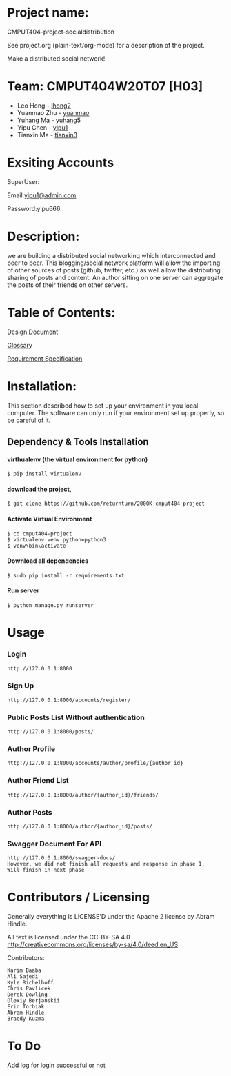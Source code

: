 
Project name:
===================================

CMPUT404-project-socialdistribution

See project.org (plain-text/org-mode) for a description of the project.

Make a distributed social network!

Team: CMPUT404W20T07 [H03]
===================================

* Leo Hong    -    [lhong2](https://github.com/returnturn)
* Yuanmao Zhu    -    [yuanmao](https://github.com/yuanmaoChris)
* Yuhang Ma -    [yuhang5](https://github.com/yuhang5)
* Yipu Chen    -    [yipu1](https://github.com/YipuChen)
* Tianxin Ma      -    [tianxin3](https://github.com/tianxin3)

Exsiting Accounts
=================

SuperUser:

Email:yipu1@admin.com

Password:yipu666


Description:
===================================

we are building a distributed social networking which interconnected and peer to peer.   This blogging/social network platform will allow the importing of other sources of posts (github, twitter, etc.) as well allow the distributing sharing of posts and content. An author sitting on one server can aggregate the posts of their friends on other servers.

Table of Contents:
===================================

[Design Document](https://github.com/returnturn/200OK/wiki/Design-Document)

[Glossary](https://github.com/returnturn/200OK/wiki/Glossary)

[Requirement Specification](https://github.com/returnturn/200OK/wiki/Requirement-Specification)

Installation:
=============

This section described how to set up your environment in you local computer. The software can only run if your environment set up properly, so be careful of it.

##  Dependency & Tools Installation 

#### virthualenv (the virtual environment for python)
```
$ pip install virtualenv
```
#### download the project,

```
$ git clone https://github.com/returnturn/200OK cmput404-project
```

#### Activate Virtual Environment

```
$ cd cmput404-project
$ virtualenv venv python=python3
$ venv\bin\activate
```
#### Download all dependencies

```
$ sudo pip install -r requirements.txt
```

#### Run server

```
$ python manage.py runserver
```

Usage
=====

 ### Login
    http://127.0.0.1:8000
 
 ### Sign Up
    http://127.0.0.1:8000/accounts/register/
  
 ### Public Posts List Without authentication
    http://127.0.0.1:8000/posts/

 ### Author Profile 
    http://127.0.0.1:8000/accounts/author/profile/{author_id}
    
 ### Author Friend List
    http://127.0.0.1:8000/author/{author_id}/friends/
    
 ### Author Posts
    http://127.0.0.1:8000/author/{author_id}/posts/
 
 ### Swagger Document For API
    http://127.0.0.1:8000/swagger-docs/ 
    However, we did not finish all requests and response in phase 1.
    Will finish in next phase
 
Contributors / Licensing
========================

Generally everything is LICENSE'D under the Apache 2 license by Abram Hindle.

All text is licensed under the CC-BY-SA 4.0 http://creativecommons.org/licenses/by-sa/4.0/deed.en_US

Contributors:

    Karim Baaba
    Ali Sajedi
    Kyle Richelhoff
    Chris Pavlicek
    Derek Dowling
    Olexiy Berjanskii
    Erin Torbiak
    Abram Hindle
    Braedy Kuzma
    
To Do
========================

Add log for login successful or not
